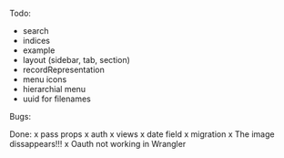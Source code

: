 Todo:
- search
- indices
- example
- layout (sidebar, tab, section)
- recordRepresentation
- menu icons
- hierarchial menu
- uuid for filenames

Bugs:

Done:
x pass props
x auth
x views
x date field
x migration
x The image dissappears!!!
x Oauth not working in Wrangler


